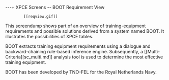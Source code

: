 ---+ XPCE Screens -- BOOT Requirement View

			[[reqview.gif]]

This screendump shows part of an overview of training-equipment
requirements and possible solutions derived from a system named BOOT. It
illustrates the possibilities of XPCE tables.

BOOT extracts training equipment requirements using a dialogue and
backward-chaining rule-based inference engine. Subsequently, a
[[Multi-Criteria][sc_multi.md]] analysis tool is used to determine the
most effective training equipment.

BOOT has been developed by TNO-FEL for the Royal Netherlands Navy. 
